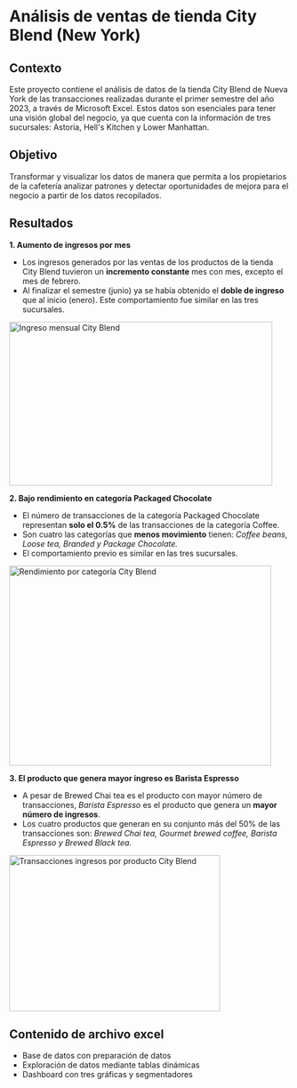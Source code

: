 # Análisis de ventas de tienda City Blend (New York)

## Contexto
Este proyecto contiene el análisis de datos de la tienda City Blend de Nueva York de las transacciones realizadas durante el primer semestre del año 2023, a través de Microsoft Excel. Estos datos son esenciales para tener una visión global del negocio, ya que cuenta con la información de tres sucursales: Astoria, Hell's Kitchen y Lower Manhattan.

## Objetivo
Transformar y visualizar los datos de manera que permita a los propietarios de la cafetería analizar patrones y detectar oportunidades de mejora para el negocio a partir de los datos recopilados.

## Resultados

**1. Aumento de ingresos por mes**
  - Los ingresos generados por las ventas de los productos de la tienda City Blend tuvieron un **incremento constante** mes con mes, excepto el mes de febrero.
  - Al finalizar el semestre (junio) ya se había obtenido el **doble de ingreso** que al inicio (enero). Este comportamiento fue similar en las tres sucursales. 

<img width="473" height="295" alt="Ingreso mensual City Blend" src="https://github.com/user-attachments/assets/9443cc59-51ce-46be-9a1b-f8f3a2621124" />


**2. Bajo rendimiento en categoría Packaged Chocolate**
  - El número de transacciones de la categoría Packaged Chocolate representan **solo el 0.5%** de las transacciones de la categoría Coffee.
  - Son cuatro las categorías que **menos movimiento** tienen: _Coffee beans, Loose tea, Branded y Package Chocolate._
  - El comportamiento previo es similar en las tres sucursales.

<img width="471" height="360" alt="Rendimiento por categoría City Blend" src="https://github.com/user-attachments/assets/d5f96ae0-3233-4eff-8c16-f48c2b918db0" />


**3. El producto que genera mayor ingreso es Barista Espresso**
  - A pesar de Brewed Chai tea es el producto con mayor número de transacciones, _Barista Espresso_ es el producto que genera un **mayor número de ingresos**.
  - Los cuatro productos que generan en su conjunto más del 50% de las transacciones son: _Brewed Chai tea, Gourmet brewed coffee, Barista Espresso y Brewed Black tea._

<img width="379" height="281" alt="Transacciones ingresos por producto City Blend" src="https://github.com/user-attachments/assets/61bf9521-db8e-4e47-9dd6-a1af6b0fa179" />

## Contenido de archivo excel
  - Base de datos con preparación de datos
  - Exploración de datos mediante tablas dinámicas
  - Dashboard con tres gráficas y segmentadores

